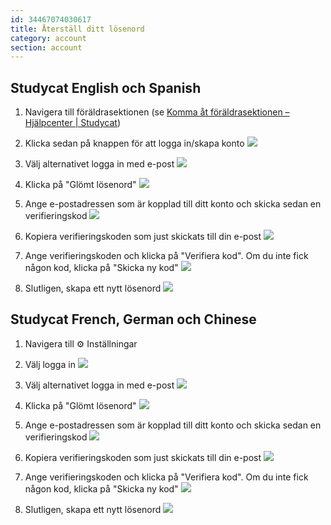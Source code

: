 ```yaml
---
id: 34467074030617
title: Återställ ditt lösenord
category: account
section: account
---
```

## Studycat English och Spanish

1. Navigera till föräldrasektionen (se [Komma åt föräldrasektionen – Hjälpcenter | Studycat](https://help.studycat.com/hc/en-us/articles/34518228622105/preview/eyJhbGciOiJIUzI1NiJ9.eyJpZCI6MzQ1MTgyMjg2MjIxMDUsImV4cCI6MTcyMDQxMjU1MX0.8DEe5gqzcwGhn9YtGOdFZJbwEjnL1d_JV4GHmWuDeF8))

2. Klicka sedan på knappen för att logga in/skapa konto
![](https://help.studycat.com/hc/article_attachments/34482878992025)

3. Välj alternativet logga in med e-post
![](https://help.studycat.com/hc/article_attachments/34482878995737)

4. Klicka på "Glömt lösenord"
![](https://help.studycat.com/hc/article_attachments/34469007160729)

5. Ange e-postadressen som är kopplad till ditt konto och skicka sedan en verifieringskod
![](https://help.studycat.com/hc/article_attachments/34469007168281)

6. Kopiera verifieringskoden som just skickats till din e-post
![](https://help.studycat.com/hc/article_attachments/34469007171481)

7. Ange verifieringskoden och klicka på "Verifiera kod". Om du inte fick någon kod, klicka på "Skicka ny kod"
![](https://help.studycat.com/hc/article_attachments/34469007173273)

8. Slutligen, skapa ett nytt lösenord
![](https://help.studycat.com/hc/article_attachments/34469053229337)

## Studycat French, German och Chinese

1. Navigera till ⚙️ Inställningar

2. Välj logga in
![](https://help.studycat.com/hc/article_attachments/34482879039257)

3. Välj alternativet logga in med e-post
![](https://help.studycat.com/hc/article_attachments/34482878995737)

4. Klicka på "Glömt lösenord"
![](https://help.studycat.com/hc/article_attachments/34469007160729)

5. Ange e-postadressen som är kopplad till ditt konto och skicka sedan en verifieringskod
![](https://help.studycat.com/hc/article_attachments/34469007168281)

6. Kopiera verifieringskoden som just skickats till din e-post
![](https://help.studycat.com/hc/article_attachments/34469007171481)

7. Ange verifieringskoden och klicka på "Verifiera kod". Om du inte fick någon kod, klicka på "Skicka ny kod"
![](https://help.studycat.com/hc/article_attachments/34469007173273)

8. Slutligen, skapa ett nytt lösenord
![](https://help.studycat.com/hc/article_attachments/34469053229337)

